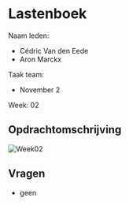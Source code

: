 # Lastenboek

Naam leden: 
- Cédric Van den Eede
- Aron Marckx

Taak team:
- November 2

Week: 02

## Opdrachtomschrijving
![Week02](https://github.com/HoGentTIN/p3ops-1920-red/blob/master/Servers/November2/Lastenboek/Screenshots%20lastenboek/Week2.png)

## Vragen
- geen
